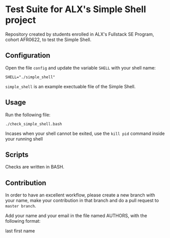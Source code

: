 # Test Suite for ALX's Simple Shell project

Repository created by students enrolled in ALX's Fullstack SE Program, cohort AFR0622, to test the Simple Shell.

## Configuration
Open the file `config` and update the variable `SHELL` with your shell name:

    SHELL="./simple_shell"

`simple_shell` is an example exectuable file of the Simple Shell.

## Usage
Run the following file:

    ./check_simple_shell.bash
Incases when your shell cannot be exited, use the `kill pid` command inside your running shell

## Scripts
Checks are written in BASH.

## Contribution
In order to have an excellent workflow, please create a new branch with your name, make your contribution in that branch and do a pull request to `master branch`.

Add your name and your email in the file named AUTHORS, with the following format:

   last first name <email>
